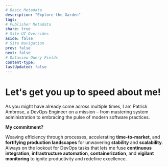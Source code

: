 ```yaml
---
# Basic Metadata
description: "Explore the Garden"
tags: 
# Publisher Metadata
share: true
# Site UI Overrides
aside: false
# Site Navigation
prev: false
next: false
# Dataview Query Fields
content-type: 
lastUpdated: false
---
```

# Let's get you up to speed about me!

As you might have already come across multiple times, I am Patrick Ambrose, a DevOps Engineer on a mission – from mastering system administration to embracing the pulse of modern software practices.

**My commitment?**

Weaving efficiency through processes, accelerating **time-to-market**, and **fortifying production landscapes** for unwavering **stability** and **scalability**. Always on the lookout for DevOps tasks that lets me fuse **continuous integration**, **infrastructure automation**, **containerization**, and **vigilant monitoring** to ignite productivity and redefine excellence.